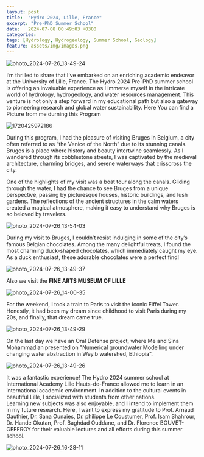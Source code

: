 ```yaml
---
layout: post
title:  "Hydro 2024, Lille, France"
excerpt: "Pre-PhD Summer School"
date:   2024-07-08 00:49:03 +0300
categories: 
tags: [Hydrology, Hydrogeology, Summer School, Geology]
feature: assets/img/images.png
---
```

![photo_2024-07-26_13-49-24](https://github.com/user-attachments/assets/e7afe376-8e38-4211-8fe3-51e4beff5288)


I’m thrilled to share that I’ve embarked on an enriching academic endeavor at the University of Lille, France. The Hydro 2024 Pre-PhD summer school is offering an invaluable experience as I immerse myself in the intricate world of hydrology, hydrogeology, and water resources management. This venture is not only a step forward in my educational path but also a gateway to pioneering research and global water sustainability. Here You can find a Picture from me durning this Program

![1720425972186](https://github.com/user-attachments/assets/5bc95971-0370-40e5-a953-db926f1ad3a4)

During this program, I had the pleasure of visiting Bruges in Belgium, a city often referred to as “the Venice of the North” due to its stunning canals. Bruges is a place where history and beauty intertwine seamlessly. As I wandered through its cobblestone streets, I was captivated by the medieval architecture, charming bridges, and serene waterways that crisscross the city.<br>

One of the highlights of my visit was a boat tour along the canals. Gliding through the water, I had the chance to see Bruges from a unique perspective, passing by picturesque houses, historic buildings, and lush gardens. The reflections of the ancient structures in the calm waters created a magical atmosphere, making it easy to understand why Bruges is so beloved by travelers.

![photo_2024-07-26_13-54-03](https://github.com/user-attachments/assets/454b1e18-0f05-4acb-b6d7-e08febb2b12b)

During my visit to Bruges, I couldn’t resist indulging in some of the city’s famous Belgian chocolates. Among the many delightful treats, I found the most charming duck-shaped chocolates, which immediately caught my eye. As a duck enthusiast, these adorable chocolates were a perfect find!

![photo_2024-07-26_13-49-37](https://github.com/user-attachments/assets/4fed2d87-4486-4586-b33c-b2ed7ead3dc4)

Also we visit the **FINE ARTS MUSEUM OF LILLE**

![photo_2024-07-26_14-00-35](https://github.com/user-attachments/assets/4547c98b-5221-42c0-ada3-5ad04df9658d)

For the weekend, I took a train to Paris to visit the iconic Eiffel Tower. Honestly, it had been my dream since childhood to visit Paris during my 20s, and finally, that dream came true.

![photo_2024-07-26_13-49-29](https://github.com/user-attachments/assets/c96b98eb-42d0-4290-a9df-5d0e917c2a3a)

On the last day we have an Oral Defense project, where Me and Sina Mohammadian presented on "Numerical groundwater Modelling under changing water abstraction in Weyib watershed, Ethiopia".

![photo_2024-07-26_13-49-26](https://github.com/user-attachments/assets/b50d342e-7006-4397-925e-2763bd0fd534)


It was a fantastic experience!
The Hydro 2024 summer school at International Academy Lille Hauts-de-France allowed me to learn in an international academic environment. In addition to the cultural events in beautiful Lille, I socialized with students from other nations.<br>
Learning new subjects was also enjoyable, and I intend to implement them in my future research. Here, I want to express my gratitude to Prof. Arnaud Gauthier, Dr. Sana Ounaies, Dr. philippe Le Coustumer, Prof. Isam Shahrour, Dr. Hande Okutan, Prof. Baghdad Ouddane, and Dr. Florence BOUVET-GEFFROY for their valuable lectures and all efforts during this summer school.

![photo_2024-07-26_16-28-11](https://github.com/user-attachments/assets/965b8a5c-a635-4f04-a0bc-f65766be507e)
